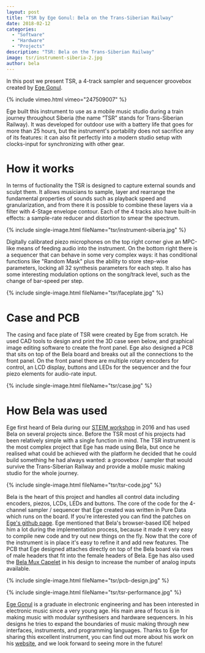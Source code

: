 ```yaml
---
layout: post
title: "TSR by Ege Gonul: Bela on the Trans-Siberian Railway"
date: 2018-02-12
categories:
  - "Software"
  - "Hardware"
  - "Projects"
description: "TSR: Bela on the Trans-Siberian Railway"
image: tsr/instrument-siberia-2.jpg
author: bela
---
```

In this post we present TSR, a 4-track sampler and sequencer groovebox created by [Ege Gonul](http://www.egegonul.com/).

{% include vimeo.html vimeo="247509007" %}

Ege built this instrument to use as a mobile music studio during a train journey throughout Siberia (the name “TSR” stands for Trans-Siberian Railway). It was developed for outdoor use with a battery life that goes for more than 25 hours, but the instrument's portability does not sacrifice any of its features: it can also fit perfectly into a modern studio setup with clocks-input for synchronizing with other gear. 

# How it works

In terms of fuctionality the TSR is designed to capture external sounds and sculpt them. It allows musicians to sample, layer and rearrange the fundamental properties of sounds such as playback speed and granularization, and from there it is possible to combine these layers via a filter with 4-Stage envelope contour. Each of the 4 tracks also have built-in effects: a sample-rate reducer and distortion to smear the spectrum. 

{% include single-image.html fileName="tsr/instrument-siberia.jpg" %}

Digitally calibrated piezo microphones on the top right corner give an MPC-like means of feeding audio into the instrument. On the bottom right there is a sequencer that can behave in some very complex ways: it has conditional functions like "Random Mask" plus the ability to store step-wise parameters, locking all 32 synthesis parameters for each step. It also has some interesting modulation options on the song/track level, such as the change of bar-speed per step. 

{% include single-image.html fileName="tsr/faceplate.jpg" %}

# Case and PCB

The casing and face plate of TSR were created by Ege from scratch. He used CAD tools to design and print the 3D case seen below, and graphical image editing software to create the front panel. Ege also designed a PCB that sits on top of the Bela board and breaks out all the connections to the front panel. On the front panel there are multiple rotary encoders for control, an LCD display, buttons and LEDs for the sequencer and the four piezo elements for audio-rate input.

{% include single-image.html fileName="tsr/case.jpg" %}


# How Bela was used
Ege first heard of Bela during our [STEIM workshop](http://blog.bela.io/2016/12/15/steim/) in 2016 and has used Bela on several projects since. Before the TSR most of his projects had been relatively simple with a single function in mind. The TSR instrument is the most complex project that Ege has made using Bela, but once he realised what could be achieved with the platform he decided that he could build something he had always wanted: a groovebox / sampler that would survive the Trans-Siberian Railway and provide a mobile music making studio for the whole journey.

{% include single-image.html fileName="tsr/tsr-code.jpg" %}

Bela is the heart of this project and handles all control data including encoders, piezos, LCDs, LEDs and buttons. The core of the code for the 4-channel sampler / sequencer that Ege created was written in Pure Data which runs on the board. If you're interested you can find the patches on [Ege's github page](https://github.com/everythingwillbetakenaway/TSR). Ege mentioned that Bela's browser-based IDE helped him a lot during the implementation process, because it made it very easy to compile new code and try out new things on the fly. Now that the core of the instrument is in place it's easy to refine it and add new features. The PCB that Ege designed attaches directly on top of the Bela board via rows of male headers that fit into the female headers of Bela. Ege has also used the [Bela Mux Capelet](https://shop.bela.io/bela-accessories/bela-mux-capelet) in his design to increase the number of analog inputs available.

{% include single-image.html fileName="tsr/pcb-design.jpg" %}

{% include single-image.html fileName="tsr/tsr-performance.jpg" %}


[Ege Gonul](http://www.egegonul.com/) is a graduate in electronic engineering and has been interested in electronic music since a very young age. His main area of focus is in making music with modular synthesisers and hardware sequencers. In his designs he tries to expand the boundaries of music making through new interfaces, instruments, and programming languages. Thanks to Ege for sharing this excellent instrument, you can find out more about his work on his [website](http://www.egegonul.com/), and we look forward to seeing more in the future!

